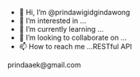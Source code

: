 - 👋 Hi, I’m @prindawigidgindawong
- 👀 I’m interested in ...
- 🌱 I’m currently learning ...
- 💞️ I’m looking to collaborate on ...
- 📫 How to reach me ...RESTful API

<!---JSON, , XML
prindawigidgindawong/prindawigidgindawong is a ✨ special ✨ repository because its `README.md` (this file) appears on your GitHub profile.
You can click the Preview link to take a look at your changes.
--->prindaaek@gmail.com
